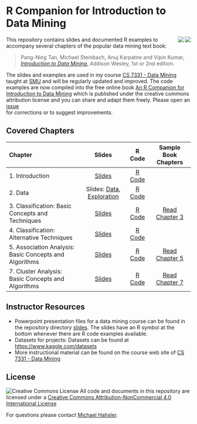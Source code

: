 # R Companion for Introduction to Data Mining

<img src="book_small_e2.jpg" align="right">
<img src="book_small.jpg" align="right">

This repository contains slides and documented R examples to accompany several chapters of the popular data mining text book:

> Pang-Ning Tan, Michael Steinbach, Anuj Karpatne and Vipin Kumar, 
[_Introduction to Data Mining,_](https://www-users.cs.umn.edu/~kumar001/dmbook/index.php) Addison Wesley, 1st or 2nd edition.

The slides and examples are used in my course [CS 7331 - Data Mining](http://michael.hahsler.net/SMU/CS7331) taught at [SMU](https://www.smu.edu/) and will be regularly updated and improved. The code examples are now compiled into the free online book
[An R Companion for Introduction to Data Mining](https://mhahsler.github.io/Introduction_to_Data_Mining_R_Examples/book/) which is
published under the creative commons attribution license and you can
share and adapt them freely. Please open an [issue](issues)  
for corrections or to suggest improvements. 


## Covered Chapters


| Chapter | Slides | R Code | Sample Book Chapters|  
| :--------| :---: | :----: | :--: |
| 1. Introduction | [Slides](https://mhahsler.github.io/Introduction_to_Data_Mining_R_Examples/slides/chap1_intro.pdf) | [R Code](https://mhahsler.github.io/Introduction_to_Data_Mining_R_Examples/book/introduction.html) | |
| 2. Data | Slides: [Data](https://mhahsler.github.io/Introduction_to_Data_Mining_R_Examples/slides/chap2_data.pdf), [Exploration](https://mhahsler.github.io/Introduction_to_Data_Mining_R_Examples/slides/chap2_exploration.pdf) | [R Code](https://mhahsler.github.io/Introduction_to_Data_Mining_R_Examples/book/data.html) | |
| 3. Classification: Basic Concepts and Techniques | [Slides](https://mhahsler.github.io/Introduction_to_Data_Mining_R_Examples/slides/chap3_basic_classification.pdf) | [R Code](https://mhahsler.github.io/Introduction_to_Data_Mining_R_Examples/book/classification-basic-concepts-and-techniques.html) | [Read Chapter 3](https://www-users.cs.umn.edu/~kumar001/dmbook/ch3_classification.pdf) |
| 4. Classification: Alternative Techniques | [Slides](https://mhahsler.github.io/Introduction_to_Data_Mining_R_Examples/slides/chap4_alternative_classification.pdf) | [R Code](https://mhahsler.github.io/Introduction_to_Data_Mining_R_Examples/book/classification-alternative-techniques.html) | |
| 5. Association Analysis: Basic Concepts and Algorithms | [Slides](https://mhahsler.github.io/Introduction_to_Data_Mining_R_Examples/slides/chap5_basic_association_analysis.pdf) | [R Code](https://mhahsler.github.io/Introduction_to_Data_Mining_R_Examples/book/association-analysis-basic-concepts-and-algorithms.html) | [Read Chapter 5](https://www-users.cs.umn.edu/~kumar001/dmbook/ch5_association_analysis.pdf) |
| 7. Cluster Analysis: Basic Concepts and Algorithms | [Slides](https://mhahsler.github.io/Introduction_to_Data_Mining_R_Examples/slides/chap7_basic_cluster_analysis.pdf) | [R Code](https://mhahsler.github.io/Introduction_to_Data_Mining_R_Examples/book/clustering-analysis.html) | [Read Chapter 7](https://www-users.cs.umn.edu/~kumar001/dmbook/ch7_clustering.pdf) |

## Instructor Resources

* Powerpoint presentation files for a data mining course can be found in the repository directory [slides](slides). 
The slides have an R symbol at the bottom whenever there are R code examples available.
* Datasets for projects: Datasets can be found at https://www.kaggle.com/datasets
* More instructional material can be found on the course web site of [CS 7331 - Data Mining](http://michael.hahsler.net/SMU/CS7331) 


## License
![Creative Commons License](https://i.creativecommons.org/l/by-nc/4.0/88x31.png)
All code and documents in this repository are licensed under a [Creative Commons Attribution-NonCommercial 4.0 International License](http://creativecommons.org/licenses/by-nc/4.0/)

 
For questions please contact [Michael Hahsler](http://michael.hahsler.net).

